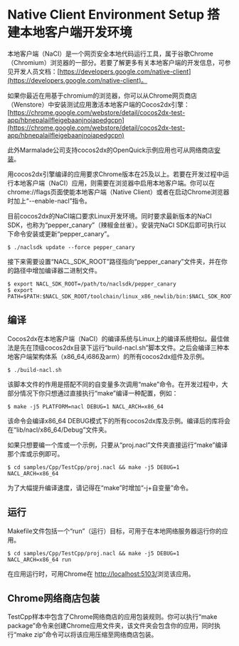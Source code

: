 # Native Client Environment Setup 搭建本地客户端开发环境

本地客户端（NaCI）是一个网页安全本地代码运行工具，属于谷歌Chrome（Chromium）浏览器的一部分。若要了解更多有关本地客户端的开发信息，可参见开发人员文档：[https://developers.google.com/native-client](https://developers.google.com/native-client)。

如果你最近在用基于chromium的浏览器，你可以从Chrome网页商店（Wenstore）中安装测试应用激活本地客户端的Cocos2dx引擎：      
[https://chrome.google.com/webstore/detail/cocos2dx-test-app/hbnepalailfleigebaanjnoiapedgcpn](https://chrome.google.com/webstore/detail/cocos2dx-test-app/hbnepalailfleigebaanjnoiapedgcpn)


此外Marmalade公司支持cocos2dx的OpenQuick示例应用也可从网络商店[安装](https://chrome.google.com/webstore/detail/openquick-helloworld/cpfoogaaeflfbhjeiiobobbnpgepnjph)。   

用cocos2dx引擎编译的应用要求Chrome版本在25及以上。若要在开发过程中运行本地客户端（NaCI）应用，则需要在浏览器中启用本地客户端。你可以在chrome://flags页面使能本地客户端（Native Client）或者在启动Chrome浏览器时加上“--enable-nacl”指令。

目前cocos2dx的NaCI端口要求Linux开发环境。同时要求最新版本的NaCI SDK，也称为“pepper_canary”（辣椒金丝雀）。安装完NaCI SDK后即可执行以下命令安装或更新“pepper_canary”。    
```
$ ./naclsdk update --force pepper_canary
```

接下来需要设置“NACL_SDK_ROOT”路径指向“pepper_canary”文件夹，并在你的路径中增加编译器二进制文件。   
```
$ export NACL_SDK_ROOT=/path/to/naclsdk/pepper_canary
$ export PATH=$PATH:$NACL_SDK_ROOT/toolchain/linux_x86_newlib/bin:$NACL_SDK_ROOT/toolchain/linux_arm_newlib/bin
```

## 编译

Cocos2dx在本地客户端（NaCI）的编译系统与Linux上的编译系统相似。最佳做法是先在顶级cocos2dx目录下运行“build-nacl.sh”脚本文件。之后会编译三种本地客户端架构体系（x86_64,i686及arm）的所有cocos2dx组件及示例。   
```
$ ./build-nacl.sh
```

该脚本文件的作用是搭配不同的自变量多次调用“make”命令。在开发过程中，大部分情况下你只想通过直接执行“make”编译一种配置，例如：   
```
$ make -j5 PLATFORM=nacl DEBUG=1 NACL_ARCH=x86_64
```

该命令会编译x86_64 DEBUG模式下的所有cocos2dx库及示例。编译后的库将会在“lib/nacl/x86_64/Debug”文件夹。

如果只想要编一个库或一个示例，只要从“proj.nacl”文件夹直接运行“make”编译那个库或示例即可。    
```
$ cd samples/Cpp/TestCpp/proj.nacl && make -j5 DEBUG=1 NACL_ARCH=x86_64
```

为了大幅提升编译速度，请记得在“make”时增加“-j+自变量”命令。

## 运行

Makefile文件包括一个“run”（运行）目标，可用于在本地网络服务器运行你的应用。   
```
$ cd samples/Cpp/TestCpp/proj.nacl && make -j5 DEBUG=1 NACL_ARCH=x86_64 run
```

在应用运行时，可用Chrome在 [http://localhost:5103/](http://localhost:5103/)浏览该应用。

## Chrome网络商店包装

TestCpp样本中包含了Chrome网络商店的应用包装规则。你可以执行“make package”命令来创建Chrome应用文件夹，该文件夹会包含你的应用，同时执行“make zip”命令可以将该应用压缩至网络商店包装。